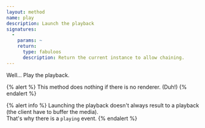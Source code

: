 ```yaml
---
layout: method
name: play
description: Launch the playback
signatures:
  -
    params: ~
    return:
      type: fabuloos
      description: Return the current instance to allow chaining.
---
```


Well… Play the playback.

{% alert %}
This method does nothing if there is no renderer. (Duh!)
{% endalert %}

{% alert info %}
Launching the playback doesn't always result to a playback (the client have to buffer the media).  
That's why there is a `playing` event.
{% endalert %}